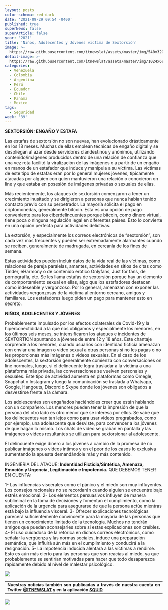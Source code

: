 ```yaml
---
layout: posts
color-schema: red-dark
date: '2021-09-29 09:54 -0400'
published: true
superNews: false
superArticle: false
year: '2021'
title: 'Niños, Adolecentes y Jóvenes víctima de Sextorsión'
image: >-
  https://raw.githubusercontent.com/itnewslat/assets/master/img/540x320/niños-tecnologia-p.jpg
detail-image: >-
  https://raw.githubusercontent.com/itnewslat/assets/master/img/1024x680/niños-tecnologia-g.jpg
categories:
  - Venezuela
  - Colombia
  - Argentina
  - Perú
  - Ecuador
  - Chile
  - Panama
  - Mexico
tags:
  - Seguridad
week: '39'
---
```

**SEXTORSIÓN: ENGAÑO Y ESTAFA**

Las estafas de sextorsión no son nuevas, han evolucionado drásticamente en los 18 meses. Muchas de ellas emplean técnicas de engaño digital y se despliegan al azar desde servidores clandestinos y anónimos, utilizando contenido/imágenes producidos dentro de una relación de confianza que una vez rota facilitó la viralización de las imágenes o a partir de un engaño en manos de un estafador que induce y manipula a su víctima. Las víctimas de este tipo de estafas eran por lo general mujeres jóvenes, típicamente atacadas por alguien con quien mantuvieron una relación o conocieron on line y que estaba en posesión de imágenes privadas o sexuales de ellas. 

Más recientemente, los ataques de sextorsión comenzaron a tener un crecimiento inusitado y se dirigieron a personas que nunca habían tenido contacto previo con su perpetrador. La mayoría solicita el pago en criptomonedas, generalmente bitcoin. Esta es una opción de pago conveniente para los ciberdelincuentes porque bitcoin, como dinero virtual, tiene poca o ninguna regulación legal en diferentes países. Esto lo convierte en una opción perfecta para actividades delictivas.

La extorsión, y especialmente los correos electrónicos de “sextorsión”, son cada vez más frecuentes y pueden ser extremadamente alarmantes cuando se reciben, generalmente de madrugada, en cercanía de los fines de semana.

Estas actividades pueden incluir datos de la vida real de las víctimas, como relaciones de pareja paralelas, amantes, actividades en sitios de citas como Tinder, eHarmony o de contenido erótico Onlyfans, Just for fans, de pornografía, etc. Se les llama estafas de sextorsión porque hay un elemento de comportamiento sexual en ellas, algo que los estafadores destacan como indeseable y vergonzoso. Por lo general, amenazan con exponer las actividades vergonzosas de la víctima al entorno cercano, amigos y familiares. Los estafadores luego piden un pago para mantener esto en secreto. 

**NIÑOS, ADOLECENTES Y JÓVENES**

Probablemente impulsado por los efectos colaterales de Covid-19 y la hiperconectididad a la que nos obligamos y especialmente los menores, en los últimos seis meses, se intensificaron los ataques e incidentes de SEXTORTION apuntando a jóvenes de entre 12 y 18 años. Este chantaje sorprende a los menores, cuando usuarios con identidad ficticia amenazan con enviar una imagen o video sexual a otras personas si no les pagas o no les proporcionas más imágenes o videos sexuales. En el caso de los adolescentes, la sextorsión generalmente comienza con conversaciones on line normales, luego, si el delincuente logra trasladar a la víctima a una plataforma más privada, las conversaciones se vuelven personales y sexuales. Este tipo de actividad aumenta en plataformas como Omegle, Snapchat o Instagram y luego la comunicación se traslada a Whatsapp, Google, Hangouts, Discord o Skype donde los jóvenes son obligados a desvestirse frente a la cámara.

Los adolescentes son engañados haciéndoles creer que están hablando con un compañero. Los menores pueden tener la impresión de que la persona del otro lado es otro menor que se interesa por ellos. Se sabe que los delincuentes van tan lejos como para usar videos pregrabados, como por ejemplo, una adolescente que desviste, para convencer a los jóvenes de que hagan lo mismo. Los chats de video se graban en pantalla y las imágenes o videos resultantes se utilizan para sextorsionar al adolescente.

El delincuente exige dinero a los jóvenes a cambio de la promesa de no publicar imágenes o videos íntimos y en el peor de los casos lo exclusiva aumentando la apuesta demandándole más y más contenido.

INGENIERIA DEL ATAQUE: **Indentidad Ficticia/Sintética, Amenaza, Emoción y Urgencia, Legitimación e Impotencia.**
QUE DEBEMOS TENER EN CUENTA:

1- Las influencias viscerales como el pánico y el miedo son muy influyentes. Los consejos racionales no se recordarán cuando alguien se encuentre bajo estrés emocional.
2- Los elementos persuasivos influyen de manera subliminal en la toma de decisiones y fomentan el cumplimiento, como la aplicación de la urgencia para asegurarse de que la persona actúe mientras está bajo la influencia visceral.
3- Ofrecer explicaciones tecnológicas parecerá suficientemente convincente para la mayoría de las personas que tienen un conocimiento limitado de la tecnología. Muchos no tendrán amigos que puedan aconsejarles sobre si estas explicaciones son creíbles.
4- El uso cuidadoso de la retórica en dichos correos electrónicos, como señalar la vergüenza y las normas sociales, induce una preparación semántica, que influirá aún más en el cumplimiento y conducirá a la resignación.
5- La impotencia inducida alentará a las víctimas a rendirse. Esto es aún más cierto para las personas que son reacias al miedo, ya que probablemente se sentirían motivadas para hacer que todo desaparezca rápidamente debido al nivel de malestar psicológico.

![](https://raw.githubusercontent.com/itnewslat/assets/master/img/540x320/niños-tecnologia-p.jpg)

<table style="height: 42px;" width="569">
<tbody>
<tr>
<td style="text-align: justify;"><sub><strong>Nuestras noticias también son publicadas a través de nuestra cuenta en Twitter <a href="https://twitter.com/itnewslat?lang=es">@ITNEWSLAT</a> y en la aplicación <a href="https://squidapp.co/en/">SQUID</a></strong></sub></td>
</tr>
</tbody>
</table>

<img src="https://tracker.metricool.com/c3po.jpg?hash=56f88a41e39ab42c063cc51676587a04"/>
